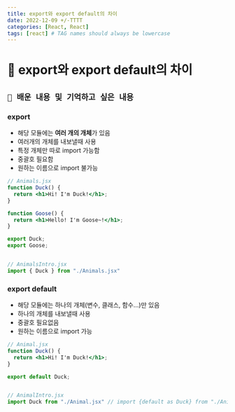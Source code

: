 ```yaml
---
title: export와 export default의 차이
date: 2022-12-09 +/-TTTT
categories: [React, React]
tags: [react] # TAG names should always be lowercase
---
```


# 🔖 export와 export default의 차이

## `📌 배운 내용 및 기억하고 싶은 내용`

### export

- 해당 모듈에는 **여러 개의 개체**가 있음
- 여러개의 개체를 내보낼때 사용
- 특정 개체만 따로 import 가능함
- 중괄호 필요함
- 원하는 이름으로 import 불가능

```jsx
// Animals.jsx
function Duck() {
  return <h1>Hi! I'm Duck!</h1>;
}

function Goose() {
  return <h1>Hello! I'm Goose~!</h1>;
}

export Duck;
export Goose;


// AnimalsIntro.jsx
import { Duck } from "./Animals.jsx"
```



### export default

- 해당 모듈에는 하나의 개체(변수, 클래스, 함수...)만 있음
- 하나의 개체를 내보낼때 사용
- 중괄호 필요없음
- 원하는 이름으로 import 가능

```jsx
// Animal.jsx
function Duck() {
  return <h1>Hi! I'm Duck!</h1>;
}

export default Duck;


// AnimalIntro.jsx
import Duck from "./Animal.jsx" // import {default as Duck} from "./Animal"
```

